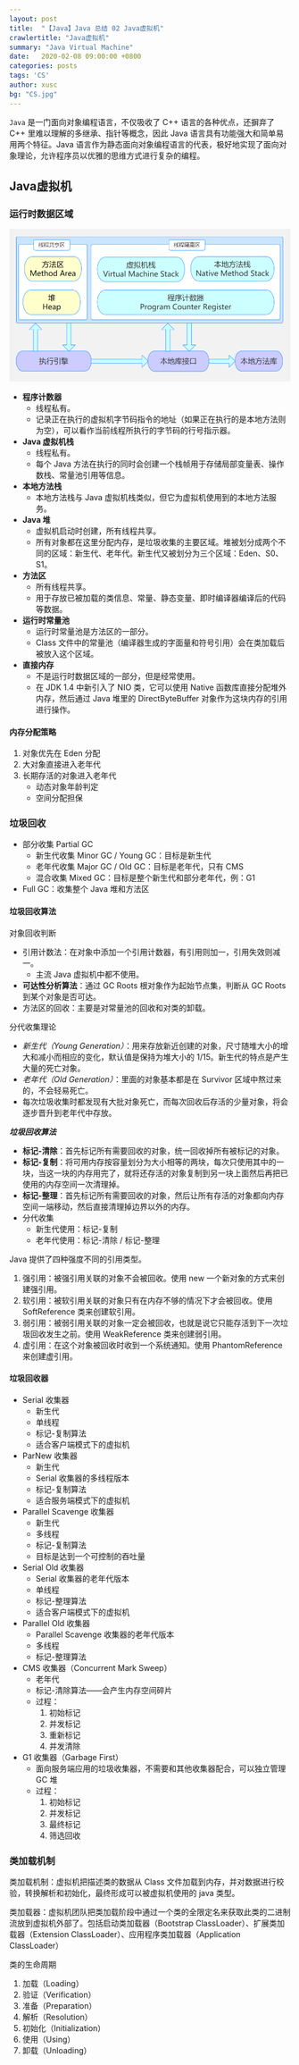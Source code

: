 ```yaml
---
layout: post
title:  "【Java】Java 总结 02 Java虚拟机"
crawlertitle: "Java虚拟机"
summary: "Java Virtual Machine"
date:   2020-02-08 09:00:00 +0800
categories: posts
tags: 'CS'
author: xusc
bg: "CS.jpg"
---
```


`Java` 是一门面向对象编程语言，不仅吸收了 C++ 语言的各种优点，还摒弃了 C++ 里难以理解的多继承、指针等概念，因此 Java 语言具有功能强大和简单易用两个特征。Java 语言作为静态面向对象编程语言的代表，极好地实现了面向对象理论，允许程序员以优雅的思维方式进行复杂的编程。


## Java虚拟机

### 运行时数据区域

![](/assets/images/2019/运行时数据区域.png)

- **程序计数器**
  - 线程私有。
  - 记录正在执行的虚拟机字节码指令的地址（如果正在执行的是本地方法则为空），可以看作当前线程所执行的字节码的行号指示器。
- **Java 虚拟机栈**
  - 线程私有。
  - 每个 Java 方法在执行的同时会创建一个栈帧用于存储局部变量表、操作数栈、常量池引用等信息。
- **本地方法栈**
  - 本地方法栈与 Java 虚拟机栈类似，但它为虚拟机使用到的本地方法服务。
- **Java 堆**
  - 虚拟机启动时创建，所有线程共享。
  - 所有对象都在这里分配内存，是垃圾收集的主要区域。堆被划分成两个不同的区域：新生代、老年代。新生代又被划分为三个区域：Eden、S0、S1。
- **方法区**
  - 所有线程共享。
  - 用于存放已被加载的类信息、常量、静态变量、即时编译器编译后的代码等数据。
- **运行时常量池**
  - 运行时常量池是方法区的一部分。
  - Class 文件中的常量池（编译器生成的字面量和符号引用）会在类加载后被放入这个区域。
- **直接内存**
  - 不是运行时数据区域的一部分，但是经常使用。
  - 在 JDK 1.4 中新引入了 NIO 类，它可以使用 Native 函数库直接分配堆外内存，然后通过 Java 堆里的 DirectByteBuffer 对象作为这块内存的引用进行操作。

#### 内存分配策略
1. 对象优先在 Eden 分配
2. 大对象直接进入老年代
3. 长期存活的对象进入老年代
   - 动态对象年龄判定
   - 空间分配担保



### 垃圾回收

- 部分收集 Partial GC
  - 新生代收集 Minor GC / Young GC：目标是新生代
  - 老年代收集 Major GC / Old GC：目标是老年代，只有 CMS
  - 混合收集 Mixed GC：目标是整个新生代和部分老年代，例：G1
- Full GC：收集整个 Java 堆和方法区

#### 垃圾回收算法

对象回收判断
- 引用计数法：在对象中添加一个引用计数器，有引用则加一，引用失效则减一。
  - 主流 Java 虚拟机中都不使用。
- **可达性分析算法**：通过 GC Roots 根对象作为起始节点集，判断从 GC Roots 到某个对象是否可达。
- 方法区的回收：主要是对常量池的回收和对类的卸载。

分代收集理论
- *新生代（Young Generation）*：用来存放新近创建的对象，尺寸随堆大小的增大和减小而相应的变化，默认值是保持为堆大小的 1/15。新生代的特点是产生大量的死亡对象。
- *老年代（Old Generation）*：里面的对象基本都是在 Survivor 区域中熬过来的，不会轻易死亡。
- 每次垃圾收集时都发现有大批对象死亡，而每次回收后存活的少量对象，将会逐步晋升到老年代中存放。

***垃圾回收算法***
- **标记-清除**：首先标记所有需要回收的对象，统一回收掉所有被标记的对象。
- **标记-复制**：将可用内存按容量划分为大小相等的两块，每次只使用其中的一块，当这一块的内存用完了，就将还存活的对象复制到另一块上面然后再把已使用的内存空间一次清理掉。
- **标记-整理**：首先标记所有需要回收的对象，然后让所有存活的对象都向内存空间一端移动，然后直接清理掉边界以外的内存。
- 分代收集
   - 新生代使用：标记-复制
   - 老年代使用：标记-清除 / 标记-整理

Java 提供了四种强度不同的引用类型。
1. 强引用：被强引用关联的对象不会被回收。使用 new 一个新对象的方式来创建强引用。
2. 软引用：被软引用关联的对象只有在内存不够的情况下才会被回收。使用 SoftReference 类来创建软引用。
3. 弱引用：被弱引用关联的对象一定会被回收，也就是说它只能存活到下一次垃圾回收发生之前。使用 WeakReference 类来创建弱引用。
4. 虚引用：在这个对象被回收时收到一个系统通知。使用 PhantomReference 来创建虚引用。

#### 垃圾回收器
- Serial 收集器
  - 新生代
  - 单线程
  - 标记-复制算法
  - 适合客户端模式下的虚拟机
- ParNew 收集器
  - 新生代
  - Serial 收集器的多线程版本
  - 标记-复制算法
  - 适合服务端模式下的虚拟机
- Parallel Scavenge 收集器
  - 新生代
  - 多线程
  - 标记-复制算法
  - 目标是达到一个可控制的吞吐量
- Serial Old 收集器
  - Serial 收集器的老年代版本
  - 单线程
  - 标记-整理算法
  - 适合客户端模式下的虚拟机
- Parallel Old 收集器
  - Parallel Scavenge 收集器的老年代版本
  - 多线程
  - 标记-整理算法
- CMS 收集器（Concurrent Mark Sweep）
  - 老年代
  - 标记-清除算法——会产生内存空间碎片
  - 过程：
    1. 初始标记
    2. 并发标记
    3. 重新标记
    4. 并发清除
- G1 收集器（Garbage First）
  - 面向服务端应用的垃圾收集器，不需要和其他收集器配合，可以独立管理 GC 堆
  - 过程：
    1. 初始标记
    2. 并发标记
    3. 最终标记
    4. 筛选回收



### 类加载机制
类加载机制：虚拟机把描述类的数据从 Class 文件加载到内存，并对数据进行校验，转换解析和初始化，最终形成可以被虚拟机使用的 java 类型。

类加载器：虚拟机团队把类加载阶段中通过一个类的全限定名来获取此类的二进制流放到虚拟机外部了。包括启动类加载器（Bootstrap ClassLoader）、扩展类加载器（Extension ClassLoader）、应用程序类加载器（Application ClassLoader）

类的生命周期
1. 加载（Loading）
2. 验证（Verification）
3. 准备（Preparation）
4. 解析（Resolution）
5. 初始化（Initialization）
6. 使用（Using）
7. 卸载（Unloading）



